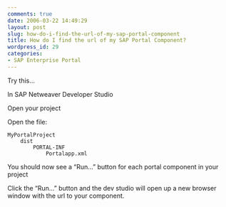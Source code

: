 ```yaml
---
comments: true
date: 2006-03-22 14:49:29
layout: post
slug: how-do-i-find-the-url-of-my-sap-portal-component
title: How do I find the url of my SAP Portal Component?
wordpress_id: 29
categories:
- SAP Enterprise Portal
---
```


Try this…

In SAP Netweaver Developer Studio

Open your project

Open the file:


    
    MyPortalProject
        dist
            PORTAL-INF
                Portalapp.xml



You should now see a “Run…” button for each portal component in your project

Click the “Run…” button and the dev studio will open up a new browser window with the url to your component.
